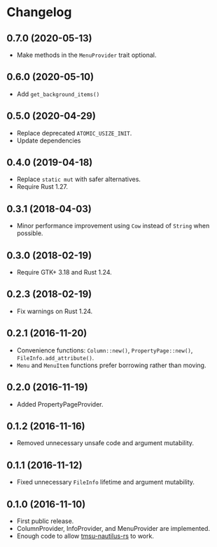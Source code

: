 # Changelog

## 0.7.0 (2020-05-13)

* Make methods in the `MenuProvider` trait optional.

## 0.6.0 (2020-05-10)

* Add `get_background_items()`

## 0.5.0 (2020-04-29)

* Replace deprecated `ATOMIC_USIZE_INIT`.
* Update dependencies

## 0.4.0 (2019-04-18)

* Replace `static mut` with safer alternatives.
* Require Rust 1.27.

## 0.3.1 (2018-04-03)

* Minor performance improvement using `Cow` instead of `String` when possible.

## 0.3.0 (2018-02-19)

* Require GTK+ 3.18 and Rust 1.24.

## 0.2.3 (2018-02-19)

* Fix warnings on Rust 1.24.

## 0.2.1 (2016-11-20)

* Convenience functions: `Column::new()`, `PropertyPage::new()`, `FileInfo.add_attribute()`.
* `Menu` and `MenuItem` functions prefer borrowing rather than moving.

## 0.2.0 (2016-11-19)

* Added PropertyPageProvider.

## 0.1.2 (2016-11-16)

* Removed unnecessary unsafe code and argument mutability.

## 0.1.1 (2016-11-12)

* Fixed unnecessary `FileInfo` lifetime and argument mutability.

## 0.1.0 (2016-11-10)

* First public release.
* ColumnProvider, InfoProvider, and MenuProvider are implemented.
* Enough code to allow [tmsu-nautilus-rs](https://github.com/talklittle/tmsu-nautilus-rs) to work.
